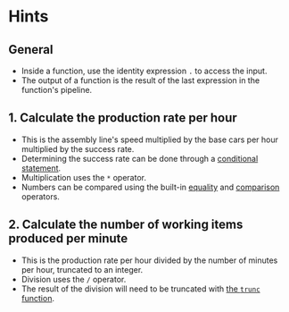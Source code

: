 # Hints

## General

- Inside a function, use the identity expression `.` to access the input.
- The output of a function is the result of the last expression in the function's pipeline.

## 1. Calculate the production rate per hour

- This is the assembly line's speed multiplied by the base cars per hour multiplied by the success rate.
- Determining the success rate can be done through a [conditional statement][if-then-else].
- Multiplication uses the `*` operator.
- Numbers can be compared using the built-in [equality][eq] and [comparison][cmp] operators.

## 2. Calculate the number of working items produced per minute

- This is the production rate per hour divided by the number of minutes per hour, truncated to an integer.
- Division uses the `/` operator.
- The result of the division will need to be truncated with [the `trunc` function][math-funcs].

[eq]: https://jqlang.github.io/jq/manual/v1.6/#==,!=
[cmp]: https://jqlang.github.io/jq/manual/v1.6/#%3E,%3E=,%3C=,%3C
[if-then-else]: https://jqlang.github.io/jq/manual/v1.6/#if-then-else
[math-funcs]: https://jqlang.github.io/jq/manual/v1.6/#Math